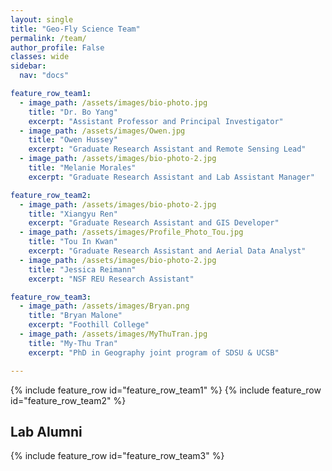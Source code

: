 ```yaml
---
layout: single
title: "Geo-Fly Science Team"
permalink: /team/
author_profile: False
classes: wide
sidebar:
  nav: "docs"

feature_row_team1:
  - image_path: /assets/images/bio-photo.jpg
    title: "Dr. Bo Yang"
    excerpt: "Assistant Professor and Principal Investigator"
  - image_path: /assets/images/Owen.jpg
    title: "Owen Hussey"
    excerpt: "Graduate Research Assistant and Remote Sensing Lead"
  - image_path: /assets/images/bio-photo-2.jpg
    title: "Melanie Morales"
    excerpt: "Graduate Research Assistant and Lab Assistant Manager"

feature_row_team2:
  - image_path: /assets/images/bio-photo-2.jpg
    title: "Xiangyu Ren"
    excerpt: "Graduate Research Assistant and GIS Developer"
  - image_path: /assets/images/Profile_Photo_Tou.jpg
    title: "Tou In Kwan"
    excerpt: "Graduate Research Assistant and Aerial Data Analyst"
  - image_path: /assets/images/bio-photo-2.jpg
    title: "Jessica Reimann"
    excerpt: "NSF REU Research Assistant"

feature_row_team3:
  - image_path: /assets/images/Bryan.png
    title: "Bryan Malone"
    excerpt: "Foothill College"
  - image_path: /assets/images/MyThuTran.jpg
    title: "My-Thu Tran"
    excerpt: "PhD in Geography joint program of SDSU & UCSB"

---
```

{% include feature_row id="feature_row_team1" %}
{% include feature_row id="feature_row_team2" %}
## Lab Alumni
{% include feature_row id="feature_row_team3" %}




